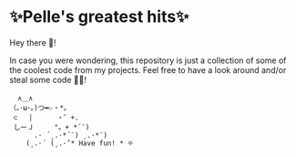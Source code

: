 # ✨Pelle's greatest hits✨

Hey there 👋!

In case you were wondering, this repository is just a collection of some of the coolest code from my projects. Feel free to have a look around and/or steal some code 🦹‍♂️!

```
  ∧＿∧
（｡･ω･｡)つ━☆・*。
 ⊂　 | 　　　・゜+.
 しーＪ　　　°。+ *´¨)
	  .· ´¸.·*´¨) ¸.·*¨)
  	(¸.·´ (¸.·’* Have fun! * ⛧
```

